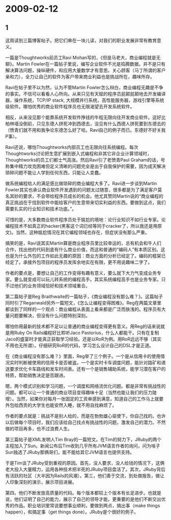 # 2009-02-12

## 1

这周读到三篇博客帖子。把它们串在一块儿读，对我们的职业发展非常有教育意义。 

一篇是Thoughtworks前员工Ravi Mohan写的，《但是马老大，商业编程就是无聊》。Martin Fowler在一篇帖子里说，编写企业软件不光是捣腾数据。并不是只有解决算法问题，操纵硬件，和应用大量数学才有意思。关心顾客（马丁所谓的客户亲和力），全力让自己的软件为客户带来商业利益也是挑战所在，趣味所存。

Ravi在帖子里不以为然，认为不管Martin Fowler怎么辩白，商业编程无趣是不争的事实。不信可以看看人心所向。从来只见有天赋的程序员屁颠屁颠地去开发编译器，操作系统，TCP/IP stack, 大规模并行系统，高性能服务器，游戏引擎等系统级软件。哪怕优秀的商业软件程序员也无限渴望去开发系统软件。

相反，从来没见那个能靠系统开发软件挣钱的牛程无限向往开发商业软件。这好比柏林墙没倒前，只见东德人拼死冲到西德去，没见有什么西德人拼死要到东德去的（愤青们就不用和我争论东德怎么好了哈。Ravi自己的例子而已。东德好不好关我P事）。

Ravi还说，哪怕Thoughtworks内部员工也无限向往系统编程。每次Thoughtworks讨论把生意扩展到嵌入式编程和非其它非企业计算领域时，Thoughtworks的员工们都士气高涨。然后Ravi引了老愤青Paul Graham的话，号称集中精力攻克困难但定义清晰的问题完全是出于自我保护的需要，因为成天解决琐碎问题不能让人学到任何东西，只能让人变蠢。

做系统编程给人的满足感比做琐碎的商业编程大多了。Ravi进一步谈到Martin Fowler其实也承认商业软件开发遇到的问题太过随意，很多都是为了满足客户莫名其妙的要求，不会带给程序员成长的机会。他尤其赞同Martin说的“商业编程的真正挑战在于找到软件中能给客户的生意带来切实利益的东西。要做到这点，我们需要扎实的行业知识和技术功底。”。

可惜的是，大多数商业软件程序员处于尴尬的境地：论行业知识不如行业专家。论编程技术不如真正的hacker(黑客这个词已经等同于cracker了，所以我还是用原文)。当然，这种尴尬情况在其它编程领域也存在，但症状没有那么严重。

搞笑的是，Ravi说其实Martin算是商业程序员里比较幸运的，总有机会和牛人们合作，找出他的代码到底有什么商业价值，而这和普通的“编码人”有本质区别。这也是为什么外包的工作如此无趣的原因：商业方面的分析已经定了。编码的框架已经定了。承接外包项目的程序员发挥余地实在有限，更不用说趣味二字了。

作者的要点是，要想让自己的工作变得有趣有意义，要么就下大力气变成业务专家。要么就变成可以玩儿转系统的编程高手。其实系统编程高手也是业务专家。只不过他们的业务领域恰好和技术领域重合。

第二篇帖子是Reg Braithwaite的一篇帖子，《商业编程没有那么难？》。这篇帖子同时引了Reganwald另外一篇短文，《怎么让编程变得困难》。Reg在两篇文章里都谈到了同样的一个观点：商业编程从表面上看来都是广泛而肤浅的。程序员有大量问题要解决，但没有什么问题特别深刻。

哪怕你用最新的技术都不足以让普通的商业编程变得更有意义。用Reg的话来说就是用Ruby On Rails编程好比聆听Jaco Pastorius，什么人都能干。只有在复制Jaco的盛宴时才能真正获取学习经验。还是以RoR为例。用RoR远远不够（其实不用也无所谓）。仔细研究RoR的代码，学习怎么设计自己的DSL才是正道。

在《商业编程没有那么难？》里面，Reg举了三个例子。一个是从信用卡的使用情况实时判断被使用的信用卡是否被盗。一个是实时卡车调度问题，能针对路矿和递送要求优化卡车路线和发车时间表。还有一个是销售辅助系统，能学习潜在客户的特质，帮助销售决定是否跟进。

嗯，两个模式识别和学习问题，一个调度和网络流优化问题。都是非常有挑战性的问题。都可以让一个普通的商业项目变得趣味十足（当然也能让我们的压力陡增）。当然，如果你对每月一张固定的工资单感到满意，知道自己的工作马上就要外包给西贡的大学生也能安然入睡，就不用自找麻烦了。

作者的要点就是：挑战不是别人给的，而是在勃勃雄心驱使下，你自己找的。也许以后做每个项目时，我们应该给自己找点有挑战性的问题，激发自己的潜力。不然做的项目再多，也不过浪费人生。

第三篇帖子是XML发明人Tim Bray的一篇短文。在Tim的努力下，JRuby的两个主程加入了Sun。新闻公布后Tim收到几乎所有JVM语言作者的询问，问为啥子Sun独选了JRuby那俩哥们，能不能给其它JVM语言也提供支持。

于是Tim谈了JRuby受到重视的原因。首先，没人要求，没人给钱的情况下，这俩老大投入大量精力，运用各种技术把半死的JRuby项目盘活了。其次，JRuby背后有活跃的社区（大半因为Rails的风潮）。第三，他们善于交流，到处做报告，做让人印象深刻的演示，展示项目进展。

第四，他们不断发放高质量的代码。每个版本都较上个版本有长足进步。也就是说，他们证明了自己的能力，展示了自己的领导才能，更重要的是他们不断交出优秀的作品。职业培训里常说要想事业顺利，要做到两点，搞出事（make things happen），和搞定事（get things done）。JRuby是个很好的例子。



